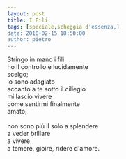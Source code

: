```yaml
---
layout: post
title: I Fili
tags: [speciale,scheggia d'essenza,]
date: 2010-02-15 18:50:00
author: pietro
---
```

Stringo in mano i fili<br/>ho il controllo e lucidamente<br/>scelgo;<br/>io sono adagiato<br/>accanto a te sotto il ciliegio<br/>mi lascio vivere<br/>come sentirmi finalmente<br/>amato;<br/><br/>non sono più il solo a splendere<br/>a veder brillare<br/>a vivere<br/>a temere, gioire, ridere d'amore.
